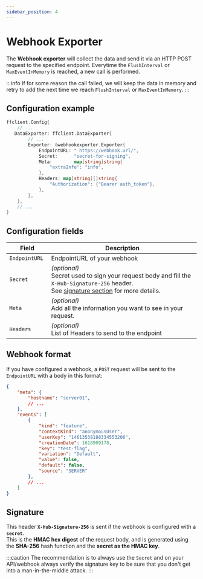 ```yaml
---
sidebar_position: 4
---
```


# Webhook Exporter

The **Webhook exporter** will collect the data and send it via an HTTP POST request to the specified endpoint.
Everytime the `FlushInterval` or `MaxEventInMemory` is reached, a new call is performed.  

:::info
If for some reason the call failed, we will keep the data in memory and retry to add the next time we reach `FlushInterval` or `MaxEventInMemory`.
:::

## Configuration example
```go showLineNumbers
ffclient.Config{ 
    // ...
   DataExporter: ffclient.DataExporter{
        // ...
        Exporter: &webhookexporter.Exporter{
            EndpointURL: " https://webhook.url/",
            Secret:      "secret-for-signing",
            Meta:        map[string]string{
                "extraInfo": "info",
            }, 
            Headers: map[string][]string{
                "Authorization": {"Bearer auth_token"},
            },
        },
    },
    // ...
}
```
## Configuration fields
| Field          | Description                                                                                                                                                  |
|----------------|--------------------------------------------------------------------------------------------------------------------------------------------------------------|
| `EndpointURL ` | EndpointURL of your webhook                                                                                                                                  |
| `Secret `      | *(optional)*<br/>Secret used to sign your request body and fill the `X-Hub-Signature-256` header.<br/>See [signature section](#signature) for more details.  |
| `Meta`         | *(optional)*<br/>Add all the information you want to see in your request.                                                                                    |
| `Headers`      | *(optional)*<br/> List of Headers to send to the endpoint                                                                                                |


## Webhook format
If you have configured a webhook, a `POST` request will be sent to the `EndpointURL` with a body in this format:

```json
{
    "meta": {
        "hostname": "server01",
        // ...
    },
    "events": [
        {
            "kind": "feature",
            "contextKind": "anonymousUser",
            "userKey": "14613538188334553206",
            "creationDate": 1618909178,
            "key": "test-flag",
            "variation": "Default",
            "value": false,
            "default": false,
            "source": "SERVER"
        },
        // ...
    ]
}
```

## Signature
This header **`X-Hub-Signature-256`** is sent if the webhook is configured with a **`secret`**.  
This is the **HMAC hex digest** of the request body, and is generated using the **SHA-256** hash function and the **secret as the HMAC key**.

:::caution
The recommendation is to always use the `Secret` and on your API/webhook always verify the signature key to be sure that you don't get into a man-in-the-middle attack.
:::
